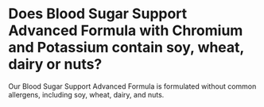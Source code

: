 # Does Blood Sugar Support Advanced Formula with Chromium and Potassium contain soy, wheat, dairy or nuts?

Our Blood Sugar Support Advanced Formula is formulated without common allergens, including soy, wheat, dairy, and nuts.
